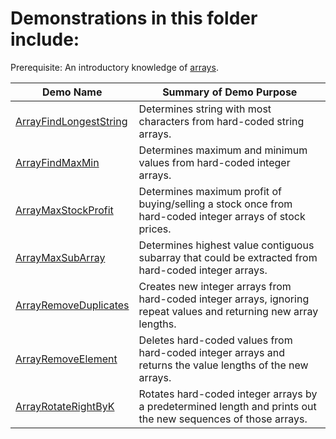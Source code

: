 # Demonstrations in this folder include:

Prerequisite: An introductory knowledge of [arrays](https://www.tutorialspoint.com/java/java_arrays.htm).

| Demo Name | Summary of Demo Purpose |  
| ---------- | ---------- |  
| [ArrayFindLongestString](https://github.com/chaseofthejungle/java-data-structure-leetcode-interview-questions/tree/main/arrays/ArrayFindLongestString) | Determines string with most characters from hard-coded string arrays. |  
| [ArrayFindMaxMin](https://github.com/chaseofthejungle/java-data-structure-leetcode-interview-questions/tree/main/arrays/ArrayFindMaxMin) | Determines maximum and minimum values from hard-coded integer arrays. |  
| [ArrayMaxStockProfit](https://github.com/chaseofthejungle/java-data-structure-leetcode-interview-questions/tree/main/arrays/ArrayMaxStockProfit) | Determines maximum profit of buying/selling a stock once from hard-coded integer arrays of stock prices. |  
| [ArrayMaxSubArray](https://github.com/chaseofthejungle/java-data-structure-leetcode-interview-questions/tree/main/arrays/ArrayMaxSubArray) | Determines highest value contiguous subarray that could be extracted from hard-coded integer arrays. |  
| [ArrayRemoveDuplicates](https://github.com/chaseofthejungle/java-data-structure-leetcode-interview-questions/tree/main/arrays/ArrayRemoveDuplicates) | Creates new integer arrays from hard-coded integer arrays, ignoring repeat values and returning new array lengths. |  
| [ArrayRemoveElement](https://github.com/chaseofthejungle/java-data-structure-leetcode-interview-questions/tree/main/arrays/ArrayRemoveElement) | Deletes hard-coded values from hard-coded integer arrays and returns the value lengths of the new arrays. |  
| [ArrayRotateRightByK](https://github.com/chaseofthejungle/java-data-structure-leetcode-interview-questions/tree/main/arrays/ArrayRotateRightByK) | Rotates hard-coded integer arrays by a predetermined length and prints out the new sequences of those arrays. |

